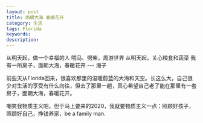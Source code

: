 ```yaml
---
layout: post
title: 面朝大海 春暖花开
category: 生活
tags: Florida
keywords: 
description: 
---
```


从明天起，做一个幸福的人
喂马、劈柴，周游世界
从明天起，关心粮食和蔬菜
我有一所房子，面朝大海，春暖花开
                          --- 海子
                          
前些天从Florida回来，很喜欢那里的温暖蔚蓝的大海和天空。长这么大，自己很少对生活的享受有什么向往，但去了那里一趟，真心希望自己老了能在那里有一套房子，面朝大海，春暖花开。

嘲笑我物质主义吧，但于马上要来的2020，我就要物质主义一点：照顾好孩子，照顾好自己，挣钱养家，be a family man.

